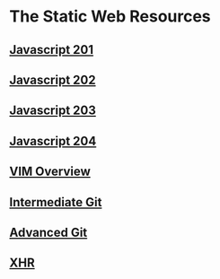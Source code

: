 # The Static Web Resources

## [Javascript 201](JAVASCRIPT_201.md)

## [Javascript 202](JAVASCRIPT_202.md)

## [Javascript 203](JAVASCRIPT_203.md)

## [Javascript 204](JAVASCRIPT_204.md)

## [VIM Overview](VIM_OVERVIEW.md)

## [Intermediate Git](INTERMEDIATE_GIT.md)

## [Advanced Git](ADVANCED_GIT.md)

## [XHR](XHR.md)